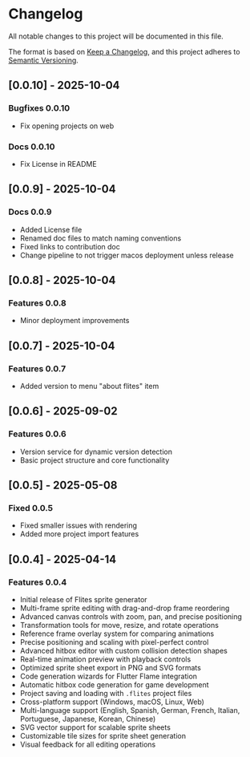 # Changelog

All notable changes to this project will be documented in this file.

The format is based on [Keep a Changelog](https://keepachangelog.com/en/1.0.0/),
and this project adheres to [Semantic Versioning](https://semver.org/spec/v2.0.0.html).

## [0.0.10] - 2025-10-04

### Bugfixes 0.0.10

- Fix opening projects on web

### Docs 0.0.10

- Fix License in README

## [0.0.9] - 2025-10-04

### Docs 0.0.9

- Added License file
- Renamed doc files to match naming conventions
- Fixed links to contribution doc
- Change pipeline to not trigger macos deployment unless release

## [0.0.8] - 2025-10-04

### Features 0.0.8

- Minor deployment improvements

## [0.0.7] - 2025-10-04

### Features 0.0.7

- Added version to menu "about flites" item

## [0.0.6] - 2025-09-02

### Features 0.0.6

- Version service for dynamic version detection
- Basic project structure and core functionality

## [0.0.5] - 2025-05-08

### Fixed 0.0.5

- Fixed smaller issues with rendering
- Added more project import features

## [0.0.4] - 2025-04-14

### Features 0.0.4

- Initial release of Flites sprite generator
- Multi-frame sprite editing with drag-and-drop frame reordering
- Advanced canvas controls with zoom, pan, and precise positioning
- Transformation tools for move, resize, and rotate operations
- Reference frame overlay system for comparing animations
- Precise positioning and scaling with pixel-perfect control
- Advanced hitbox editor with custom collision detection shapes
- Real-time animation preview with playback controls
- Optimized sprite sheet export in PNG and SVG formats
- Code generation wizards for Flutter Flame integration
- Automatic hitbox code generation for game development
- Project saving and loading with `.flites` project files
- Cross-platform support (Windows, macOS, Linux, Web)
- Multi-language support (English, Spanish, German, French, Italian, Portuguese, Japanese, Korean, Chinese)
- SVG vector support for scalable sprite sheets
- Customizable tile sizes for sprite sheet generation
- Visual feedback for all editing operations
